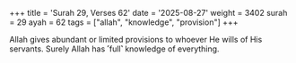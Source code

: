 +++
title = 'Surah 29, Verses 62'
date = '2025-08-27'
weight = 3402
surah = 29
ayah = 62
tags = ["allah", "knowledge", "provision"]
+++

Allah gives abundant or limited provisions to whoever He wills of His servants. Surely Allah has ˹full˺ knowledge of everything.